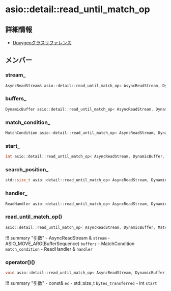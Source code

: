 # asio::detail::read_until_match_op



## 詳細情報

- [Doxygenクラスリファレンス](https://lang-ship.com/reference/ESP32/latest/classasio_1_1detail_1_1read__until__match__op.html)

## メンバー

###  stream_

```c
AsyncReadStream& asio::detail::read_until_match_op< AsyncReadStream, DynamicBuffer, MatchCondition, ReadHandler >::stream_
```


###  buffers_

```c
DynamicBuffer asio::detail::read_until_match_op< AsyncReadStream, DynamicBuffer, MatchCondition, ReadHandler >::buffers_
```


###  match_condition_

```c
MatchCondition asio::detail::read_until_match_op< AsyncReadStream, DynamicBuffer, MatchCondition, ReadHandler >::match_condition_
```


###  start_

```c
int asio::detail::read_until_match_op< AsyncReadStream, DynamicBuffer, MatchCondition, ReadHandler >::start_
```


###  search_position_

```c
std::size_t asio::detail::read_until_match_op< AsyncReadStream, DynamicBuffer, MatchCondition, ReadHandler >::search_position_
```


###  handler_

```c
ReadHandler asio::detail::read_until_match_op< AsyncReadStream, DynamicBuffer, MatchCondition, ReadHandler >::handler_
```


### read_until_match_op()



```c
asio::detail::read_until_match_op< AsyncReadStream, DynamicBuffer, MatchCondition, ReadHandler >::read_until_match_op(AsyncReadStream &stream, ASIO_MOVE_ARG(BufferSequence) buffers, MatchCondition match_condition, ReadHandler &handler)
```

!!! summary "引数"
	- AsyncReadStream & `stream` 
	- ASIO_MOVE_ARG(BufferSequence) `buffers` 
	- MatchCondition `match_condition` 
	- ReadHandler & `handler` 



### operator()()



```c
void asio::detail::read_until_match_op< AsyncReadStream, DynamicBuffer, MatchCondition, ReadHandler >::operator()(const asio::error_code &ec, std::size_t bytes_transferred, int start=0)
```

!!! summary "引数"
	- const& `ec` 
	- std::size_t `bytes_transferred` 
	- int `start` 



